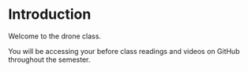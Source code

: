 # Introduction

Welcome to the drone class.

You will be accessing your before class readings and videos on GitHub throughout the semester.